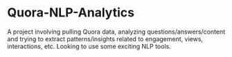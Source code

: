 # Quora-NLP-Analytics

A project involving pulling Quora data, analyzing questions/answers/content and trying to extract patterns/insights
related to engagement, views, interactions, etc. Looking to use some exciting NLP tools.

